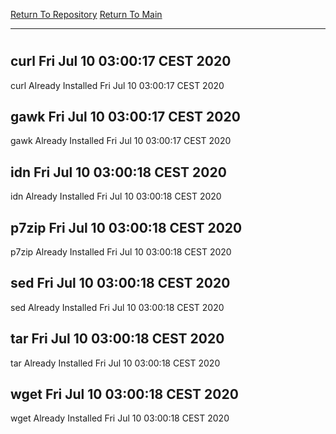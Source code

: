[Return To Repository](https://github.com/bast69/piholeparser/)
[Return To Main](https://github.com/bast69/piholeparser/blob/master/RecentRunLogs/Mainlog.md)
____________________________________
# 
## curl Fri Jul 10 03:00:17 CEST 2020
curl Already Installed Fri Jul 10 03:00:17 CEST 2020
## gawk Fri Jul 10 03:00:17 CEST 2020
gawk Already Installed Fri Jul 10 03:00:17 CEST 2020
## idn Fri Jul 10 03:00:18 CEST 2020
idn Already Installed Fri Jul 10 03:00:18 CEST 2020
## p7zip Fri Jul 10 03:00:18 CEST 2020
p7zip Already Installed Fri Jul 10 03:00:18 CEST 2020
## sed Fri Jul 10 03:00:18 CEST 2020
sed Already Installed Fri Jul 10 03:00:18 CEST 2020
## tar Fri Jul 10 03:00:18 CEST 2020
tar Already Installed Fri Jul 10 03:00:18 CEST 2020
## wget Fri Jul 10 03:00:18 CEST 2020
wget Already Installed Fri Jul 10 03:00:18 CEST 2020
